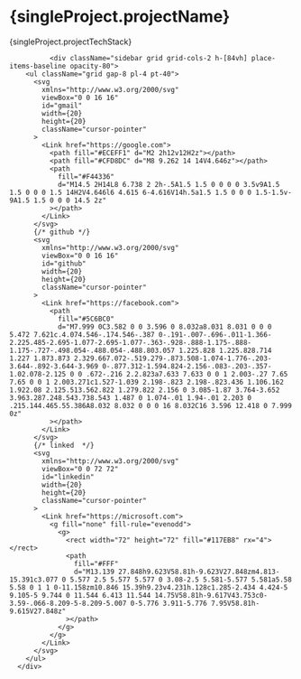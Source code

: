 <div key={singleProject.id}>
          <h1>{singleProject.projectName}</h1>
          <p>{singleProject.projectTechStack}</p>
        </div>







              <div className="sidebar grid grid-cols-2 h-[84vh] place-items-baseline opacity-80">
        <ul className="grid gap-8 pl-4 pt-40">
          <svg
            xmlns="http://www.w3.org/2000/svg"
            viewBox="0 0 16 16"
            id="gmail"
            width={20}
            height={20}
            className="cursor-pointer"
          >
            <Link href="https://google.com">
              <path fill="#ECEFF1" d="M2 2h12v12H2z"></path>
              <path fill="#CFD8DC" d="M8 9.262 14 14V4.646z"></path>
              <path
                fill="#F44336"
                d="M14.5 2H14L8 6.738 2 2h-.5A1.5 1.5 0 0 0 0 3.5v9A1.5 1.5 0 0 0 1.5 14H2V4.646l6 4.615 6-4.616V14h.5a1.5 1.5 0 0 0 1.5-1.5v-9A1.5 1.5 0 0 0 14.5 2z"
              ></path>
            </Link>
          </svg>
          {/* github */}
          <svg
            xmlns="http://www.w3.org/2000/svg"
            viewBox="0 0 16 16"
            id="github"
            width={20}
            height={20}
            className="cursor-pointer"
          >
            <Link href="https://facebook.com">
              <path
                fill="#5C6BC0"
                d="M7.999 0C3.582 0 0 3.596 0 8.032a8.031 8.031 0 0 0 5.472 7.621c.4.074.546-.174.546-.387 0-.191-.007-.696-.011-1.366-2.225.485-2.695-1.077-2.695-1.077-.363-.928-.888-1.175-.888-1.175-.727-.498.054-.488.054-.488.803.057 1.225.828 1.225.828.714 1.227 1.873.873 2.329.667.072-.519.279-.873.508-1.074-1.776-.203-3.644-.892-3.644-3.969 0-.877.312-1.594.824-2.156-.083-.203-.357-1.02.078-2.125 0 0 .672-.216 2.2.823a7.633 7.633 0 0 1 2.003-.27 7.65 7.65 0 0 1 2.003.271c1.527-1.039 2.198-.823 2.198-.823.436 1.106.162 1.922.08 2.125.513.562.822 1.279.822 2.156 0 3.085-1.87 3.764-3.652 3.963.287.248.543.738.543 1.487 0 1.074-.01 1.94-.01 2.203 0 .215.144.465.55.386A8.032 8.032 0 0 0 16 8.032C16 3.596 12.418 0 7.999 0z"
              ></path>
            </Link>
          </svg>
          {/* linked  */}
          <svg
            xmlns="http://www.w3.org/2000/svg"
            viewBox="0 0 72 72"
            id="linkedin"
            width={20}
            height={20}
            className="cursor-pointer"
          >
            <Link href="https://microsoft.com">
              <g fill="none" fill-rule="evenodd">
                <g>
                  <rect width="72" height="72" fill="#117EB8" rx="4"></rect>
                  <path
                    fill="#FFF"
                    d="M13.139 27.848h9.623V58.81h-9.623V27.848zm4.813-15.391c3.077 0 5.577 2.5 5.577 5.577 0 3.08-2.5 5.581-5.577 5.581a5.58 5.58 0 1 1 0-11.158zm10.846 15.39h9.23v4.231h.128c1.285-2.434 4.424-5 9.105-5 9.744 0 11.544 6.413 11.544 14.75V58.81h-9.617V43.753c0-3.59-.066-8.209-5-8.209-5.007 0-5.776 3.911-5.776 7.95V58.81h-9.615V27.848z"
                  ></path>
                </g>
              </g>
            </Link>
          </svg>
        </ul>
      </div>